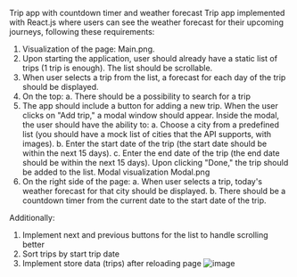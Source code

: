 Trip app with countdown timer and weather forecast
Trip app implemented with React.js where users can see the weather forecast for their upcoming
journeys, following these requirements:
1. Visualization of the page: Main.png.
2. Upon starting the application, user should already have a static list of trips (1
trip is enough). The list should be scrollable.
3. When user selects a trip from the list, a forecast for each day of the trip
should be displayed.
4. On the top:
a. There should be a possibility to search for a trip
5. The app should include a button for adding a new trip. When the user clicks
on "Add trip," a modal window should appear. Inside the modal, the user
should have the ability to:
a. Choose a city from a predefined list (you should have a mock list of
cities that the API supports, with images).
b. Enter the start date of the trip (the start date should be within the next
15 days).
c. Enter the end date of the trip (the end date should be within the next 15
days).
Upon clicking "Done," the trip should be added to the list.
Modal visualization Modal.png
6. On the right side of the page:
a. When user selects a trip, today's weather forecast for that city should
be displayed.
b. There should be a countdown timer from the current date to the start
date of the trip.

Additionally:
1. Implement next and previous buttons for the list to handle scrolling better
2. Sort trips by start trip date
3. Implement store data (trips) after reloading page
![image](https://github.com/romashaa/weather_app/assets/78152443/f8f6b3d4-7a23-464f-a2c5-a611ddbe3ab0)

